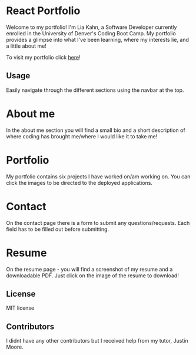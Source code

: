 # React Portfolio

Welcome to my portfolio! I'm Lia Kahn, a Software Developer currently enrolled in the University of Denver's Coding Boot Camp. My portfolio provides a glimpse into what I've been learning, where my interests lie, and a little about me!

To visit my portfolio click [here](https://main--super-meerkat-6b516d.netlify.app/)!

## Usage

Easily navigate through the different sections using the navbar at the top.

# About me

In the about me section you will find a small bio and a short description of where coding has brought me/where I would like it to take me!

# Portfolio

My portfolio contains six projects I have worked on/am working on. You can click the images to be directed to the deployed applications.

# Contact

On the contact page there is a form to submit any questions/requests. Each field has to be filled out before submitting.

# Resume

On the resume page - you will find a screenshot of my resume and a downloadable PDF. Just click on the image of the resume to download!

## License

MIT license

## Contributors

I didnt have any other contributors but I received help from my tutor, Justin Moore.
